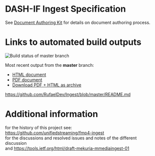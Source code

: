 # DASH-IF Ingest Specification

See [Document Authoring Kit](https://dashif.org/DocumentAuthoring/) for details on document authoring process.

# Links to automated build outputs

![Build status of master branch](https://dev.azure.com/dashif/Automation/_apis/build/status/Ingest?branchName=master)

Most recent output from the **master** branch:

* [HTML document](https://dashif-documents.azurewebsites.net/Ingest/master/DASH-IF-Ingest.html)
* [PDF document](https://dashif-documents.azurewebsites.net/Ingest/master/DASH-IF-Ingest.pdf)
* [Download PDF + HTML as archive](https://dashif-documents.azurewebsites.net/Ingest/master/DASH-IF-Ingest.zip)

https://github.com/RufaelDev/Ingest/blob/master/README.md 

# Additional information 
for the history of this project see:
https://github.com/unifiedstreaming/fmp4-ingest  
for the discussions and resolved issues and notes of the different discussion  
and
https://tools.ietf.org/html/draft-mekuria-mmediaingest-01  
 
